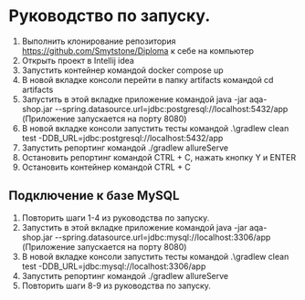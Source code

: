 # Руководство по запуску. 

1. Выполнить клонирование репозитория https://github.com/Smytstone/Diploma к себе на компьютер
2. Открыть проект в Intellij idea
3. Запустить контейнер командой docker compose up
4. В новой вкладке консоли перейти в папку artifacts командой cd artifacts
5. Запустить в этой вкладке приложение командой java -jar aqa-shop.jar --spring.datasource.url=jdbc:postgresql://localhost:5432/app (Приложение запускается на порту 8080)
6. В новой вкладке консоли запустить тесты командой .\gradlew clean test -DDB_URL=jdbc:postgresql://localhost:5432/app
7. Запустить репортинг командой ./gradlew allureServe
8. Остановить репортинг командой CTRL + C, нажать кнопку Y и ENTER
9. Остановить контейнер командой CTRL + C 

## Подключение к базе MySQL

1. Повторить шаги 1-4 из руководства по запуску.
2. Запустить в этой вкладке приложение командой java -jar aqa-shop.jar --spring.datasource.url=jdbc:mysql://localhost:3306/app (Приложение запускается на порту 8080)
3. В новой вкладке консоли запустить тесты командой .\gradlew clean test -DDB_URL=jdbc:mysql://localhost:3306/app
4. Запустить репортинг командой ./gradlew allureServe
5. Повторить шаги 8-9 из руководства по запуску. 
